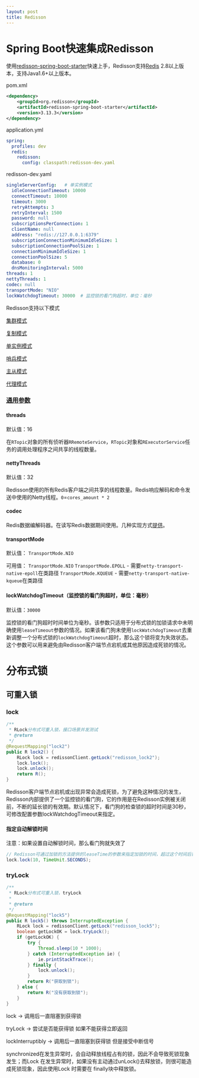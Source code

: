 ```yaml
---
layout: post
title: Redisson
---
```


# Spring Boot快速集成Redisson

使用[redisson-spring-boot-starter](https://github.com/redisson/redisson/tree/master/redisson-spring-boot-starter)快速上手，Redisson支持[Redis](http://redis.cn/) 2.8以上版本，支持Java1.6+以上版本。

pom.xml

```xml
<dependency>
    <groupId>org.redisson</groupId>
    <artifactId>redisson-spring-boot-starter</artifactId>
    <version>3.13.3</version>
</dependency>
```

application.yml

```yaml
spring:
  profiles: dev
  redis:
    redisson:
      config: classpath:redisson-dev.yaml
```

redisson-dev.yaml

```yaml
singleServerConfig:   # 单实例模式
  idleConnectionTimeout: 10000
  connectTimeout: 10000
  timeout: 3000
  retryAttempts: 3
  retryInterval: 1500
  password: null
  subscriptionsPerConnection: 1
  clientName: null
  address: "redis://127.0.0.1:6379"
  subscriptionConnectionMinimumIdleSize: 1
  subscriptionConnectionPoolSize: 1
  connectionMinimumIdleSize: 1
  connectionPoolSize: 5
  database: 0
  dnsMonitoringInterval: 5000
threads: 1
nettyThreads: 1
codec: null
transportMode: "NIO"
lockWatchdogTimeout: 30000  # 监控锁的看门狗超时，单位：毫秒
```

Redisson支持以下模式

[集群模式](https://github.com/redisson/redisson/wiki/2.-Configuration#24-cluster-mode)

[复制模式](https://github.com/redisson/redisson/wiki/2.-Configuration#25-replicated-mode)

[单实例模式](https://github.com/redisson/redisson/wiki/2.-Configuration#26-single-instance-mode)

[哨兵模式](https://github.com/redisson/redisson/wiki/2.-Configuration#27-sentinel-mode)

[主从模式](https://github.com/redisson/redisson/wiki/2.-Configuration#28-master-slave-mode)

[代理模式](https://github.com/redisson/redisson/wiki/2.-Configuration#29-proxy-mode)

### [通用参数](https://github.com/redisson/redisson/wiki/2.-Configuration#23-common-settings)

#### threads

默认值：16

在`RTopic`对象的所有侦听器`RRemoteService`，`RTopic`对象和`RExecutorService`任务的调用处理程序之间共享的线程数量。

#### nettyThreads

默认值：32

Redisson使用的所有Redis客户端之间共享的线程数量。Redis响应解码和命令发送中使用的Netty线程。`0`=`cores_amount * 2`

#### codec

Redis数据编解码器。在读写Redis数据期间使用。几种实现方式[提供](https://github.com/redisson/redisson/wiki/4.-data-serialization)。

#### transportMode

默认值： `TransportMode.NIO`

可用值：
`TransportMode.NIO`
`TransportMode.EPOLL` - 需要`netty-transport-native-epoll`在类路径
`TransportMode.KQUEUE` - 需要`netty-transport-native-kqueue`在类路径

#### lockWatchdogTimeout（监控锁的看门狗超时，单位：毫秒）

默认值：`30000`

监控锁的看门狗超时时间单位为毫秒。该参数只适用于分布式锁的加锁请求中未明确使用`leaseTimeout`参数的情况。如果该看门狗未使用`lockWatchdogTimeout`去重新调整一个分布式锁的`lockWatchdogTimeout`超时，那么这个锁将变为失效状态。这个参数可以用来避免由Redisson客户端节点宕机或其他原因造成死锁的情况。

# 分布式锁

## 可重入锁

### lock

```java
/**
 * RLock分布式可重入锁，接口场景并发测试
 * @return
 */
@RequestMapping("lock2")
public R lock2() {
    RLock lock = redissonClient.getLock("redisson_lock2");
    lock.lock();
    lock.unlock();
    return R();
}
```

Redisson客户端节点宕机或出现异常会造成死锁，为了避免这种情况的发生，Redisson内部提供了一个监控锁的看门狗，它的作用是在Redisson实例被关闭前，不断的延长锁的有效期。默认情况下，看门狗的检查锁的超时时间是30秒，可修改配置参数lockWatchdogTimeout来指定。

#### 指定自动解锁时间

注意：如果设置自动解锁时间，那么看门狗就失效了

```java
// Redisson可通过加锁的方法提供的leaseTime的参数来指定加锁的时间，超过这个时间后锁便自动解开。
lock.lock(10, TimeUnit.SECONDS);
```

### tryLock

```java
/**
 * RLock分布式可重入锁，tryLock
 *
 * @return
 */
@RequestMapping("lock5")
public R lock5() throws InterruptedException {
    RLock lock = redissonClient.getLock("redisson_lock5");
    boolean getLockOK = lock.tryLock();
    if (getLockOK) {
        try {
            Thread.sleep(10 * 1000);
        } catch (InterruptedException ie) {
            ie.printStackTrace();
        } finally {
            lock.unlock();
        }
        return R("获取到锁");
    } else {
        return R("没有获取到锁");
    }
}
```

lock -> 调用后一直阻塞到获得锁

tryLock -> 尝试是否能获得锁 如果不能获得立即返回

lockInterruptibly -> 调用后一直阻塞到获得锁 但是接受中断信号

synchronized在发生异常时，会自动释放线程占有的锁，因此不会导致死锁现象发生；而Lock 在发生异常时，如果没有主动通过unLock()去释放锁，则很可能造成死锁现象，因此使用Lock 时需要在 finally块中释放锁。

